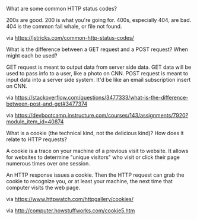 What are some common HTTP status codes?

200s are good. 200 is what you're going for. 400s, especially 404, are bad. 404 is the common fail whale, or file not found. 

via https://jstricks.com/common-http-status-codes/ 

What is the difference between a GET request and a POST request? When might each be used?

GET request is meant to output data from server side data. GET data will be used to pass info to a user, like a photo on CNN. POST request is meant to input data into a server side system. It'd be like an email subscription insert on CNN. 

via https://stackoverflow.com/questions/3477333/what-is-the-difference-between-post-and-get#3477374 

via https://devbootcamp.instructure.com/courses/143/assignments/7920?module_item_id=40874

What is a cookie (the technical kind, not the delicious kind)? How does it relate to HTTP requests?

A cookie is a trace on your machine of a previous visit to website. It allows for websites to determine "unique visitors" who visit or click their page numerous times over one session. 

An HTTP response issues a cookie. Then the HTTP request can grab the cookie to recognize you, or at least your machine, the next time that computer visits the web page. 

via https://www.httpwatch.com/httpgallery/cookies/

via http://computer.howstuffworks.com/cookie5.htm